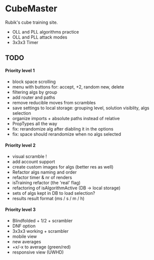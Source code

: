 # CubeMaster

Rubik's cube training site.

- OLL and PLL algorithms practice 
- OLL and PLL attack modes
- 3x3x3 Timer

## TODO
#### Priority level 1
- block space scrolling
- menu with buttons for: accept, +2, random new, delete
- filtering algs by group
- add router and paths
- remove reducible moves from scrambles
- save settings to local storage: grouping level, solution visiblity, algs selection
- organize imports + absolute paths instead of relative
- PropTypes all the way
- fix: rerandomize alg after diabling it in the options
- fix: space should rerandomize when no algs selected


#### Priority level 2
- visual scramble !
- add account support
- create custom images for algs (better res as well)
- Refactor algs naming and order
- refactor timer & nr of renders
- isTraining refactor (the 'real' flag)
- refactoring of isAlgorithmActive (DB -> local storage)
- sets of algs kept in DB to load selection?
- results result format (ms / s / m / h)


#### Priority level 3
- Blindfolded + 1/2 + scrambler
- DNF option
- 3x3x3 working + scrambler
- mobile view
- new averages
- +x/-x to average (green/red)
- responsive view (UWHD)
